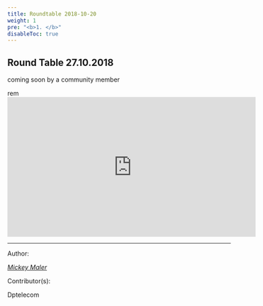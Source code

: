 ```yaml
---
title: Roundtable 2018-10-20
weight: 1
pre: "<b>1. </b>"
disableToc: true
---
```


## Round Table 27.10.2018

coming soon by a community member 


rem <iframe width="560" height="315" src="https://www.youtube.com/embed/ftveUbec4Tk" frameborder="0" allow="autoplay; encrypted-media" allowfullscreen></iframe>



---
Author:


_[Mickey Maler](https://twitter.com/MickeyMaler)_


Contributor(s):


Dptelecom
